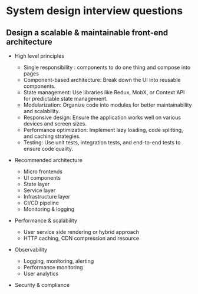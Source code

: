 # System design interview questions

## Design a scalable & maintainable front-end architecture

* High level principles
    - Single responsibility : components to do one thing and compose into pages    
    - Component-based architecture: Break down the UI into reusable components.
    - State management: Use libraries like Redux, MobX, or Context API for predictable state management.
    - Modularization: Organize code into modules for better maintainability and scalability.
    - Responsive design: Ensure the application works well on various devices and screen sizes.
    - Performance optimization: Implement lazy loading, code splitting, and caching strategies.
    - Testing: Use unit tests, integration tests, and end-to-end tests to ensure code quality.

* Recommended architecture
    - Micro frontends
    - UI components 
    - State layer 
    - Service layer 
    - Infrastructure layer
    - CI/CD pipeline
    - Monitoring & logging

* Performance & scalability 
    - User service side rendering or hybrid approach
    - HTTP caching, CDN compression and resource

* Observability
    - Logging, monitoring, alerting
    - Performance monitoring
    - User analytics

* Security & compliance

